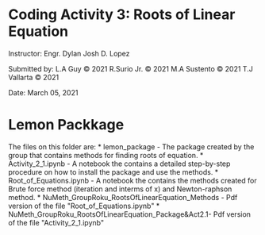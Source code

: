 # Coding Activity 3: Roots of Linear Equation

 Instructor: Engr. Dylan Josh D. Lopez <br>

 Submitted by: L.A Guy © 2021
	       R.Surio Jr. © 2021
	       M.A Sustento © 2021
	       T.J Vallarta © 2021

 Date: March 05, 2021

# Lemon Packkage

 The files on this folder are:
	* lemon_package - The package created by the group that contains methods for finding roots of equation.
	* Activity_2_1.ipynb - A notebook the contains a detailed step-by-step procedure on how to install the package and use the methods.
	* Root_of_Equations.ipynb - A notebook the contains the methods created for Brute force method (iteration and interms of x) and Newton-raphson method.
	* NuMeth_GroupRoku_RootsOfLinearEquation_Methods - Pdf version of the file "Root_of_Equations.ipynb"
	* NuMeth_GroupRoku_RootsOfLinearEquation_Package&Act2.1- Pdf version of the file "Activity_2_1.ipynb"
